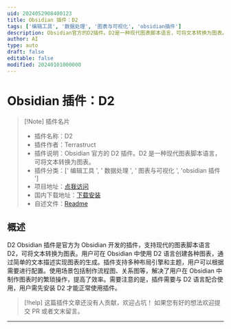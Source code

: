 ```yaml
---
uid: 2024052908400123
title: Obsidian 插件：D2
tags: ['编辑工具', '数据处理', '图表与可视化', 'obsidian插件']
description: Obsidian官方的D2插件。D2是一种现代图表脚本语言，可将文本转换为图表。
author: AI
type: auto
draft: false
editable: false
modified: 20240101000000
---
```


# Obsidian 插件：D2

> [!Note] 插件名片
> - 插件名称：D2
> - 插件作者：Terrastruct
> - 插件说明：Obsidian 官方的 D2 插件。D2 是一种现代图表脚本语言，可将文本转换为图表。
> - 插件分类：[' 编辑工具 ', ' 数据处理 ', ' 图表与可视化 ', 'obsidian 插件 ']
> - 项目地址：[点我访问](https://github.com/terrastruct/d2-obsidian)
> - 国内下载地址：[下载安装](https://pkmer.cn/products/plugin/pluginMarket/?d2-obsidian)
> - 自述文件：[Readme](https://ghproxy.net/https://raw.githubusercontent.com/terrastruct/d2-obsidian/master/README.md)

## 概述

D2 Obsidian 插件是官方为 Obsidian 开发的插件，支持现代的图表脚本语言 D2，可将文本转换为图表。用户可在 Obsidian 中使用 D2 语言创建各种图表，通过简单的文本描述实现图表的生成。插件支持多种布局引擎和主题，用户可以根据需要进行配置。使用场景包括制作流程图、关系图等，解决了用户在 Obsidian 中制作图表时的繁琐操作，提高了效率。需要注意的是，插件需要与 D2 语言配合使用，用户需先安装 D2 才能正常使用插件。

> [!help]
> 这篇插件文章还没有人贡献，欢迎占坑！
> 如果您有好的想法欢迎提交 PR 或者文末留言。

---



